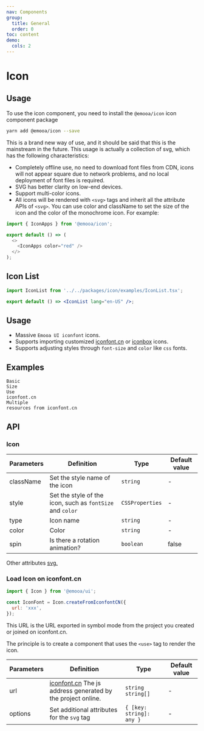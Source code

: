 ```yaml
---
nav: Components
group:
  title: General
  order: 0
toc: content
demo:
  cols: 2
---
```


# Icon

## Usage

To use the icon component, you need to install the `@emooa/icon` icon component package

```bash
yarn add @emooa/icon --save
```

This is a brand new way of use, and it should be said that this is the mainstream in the future. This usage is actually a collection of svg, which has the following characteristics:

- Completely offline use, no need to download font files from CDN, icons will not appear square due to network problems, and no local deployment of font files is required.
- SVG has better clarity on low-end devices.
- Support multi-color icons.
- All icons will be rendered with `<svg>` tags and inherit all the attribute APIs of `<svg>`. You can use color and className to set the size of the icon and the color of the monochrome icon. For example:

```js
import { IconApps } from '@emooa/icon';

export default () => (
  <>
    <IconApps color="red" />
  </>
);
```

## Icon List

```jsx
import IconList from '../../packages/icon/examples/IconList.tsx';

export default () => <IconList lang="en-US" />;
```

## Usage

- Massive `Emooa UI iconfont` icons.
- Supports importing customized [iconfont.cn](https://www.iconfont.cn/) or [iconbox](https://arco.design/iconbox) icons.
- Supports adjusting styles through `font-size` and `color` like `css` fonts.

## Examples

<code src="../../packages/ui/examples/icon/basic.tsx" description="Reference the Icon component through @emooa/icons to support custom icon colors.">Basic</code>  
<code src="../../packages/ui/examples/icon/size.tsx" description="Support setting icon size.">Size</code>  
<code src="../../packages/ui/examples/icon/iconfont.tsx" description="For users who use [iconfont.cn](https://www.iconfont.cn/), you can easily use icons in existing projects by setting the `url` field in the `createFromIconfontCN` method parameter object.">Use iconfont.cn</code>  
<code src="../../packages/ui/examples/icon/iconfont2.tsx" description="`url` can reference multiple resources, and users can flexibly manage [iconfont.cn](https://www.iconfont.cn/) icons. If resource icons have the same name, they will be overwritten in array order.">Multiple resources from iconfont.cn</code>

## API

### Icon

| **Parameters** | **Definition**                                            | **Type**        | **Default value** |
| -------------- | --------------------------------------------------------- | --------------- | ----------------- |
| className      | Set the style name of the icon                            | `string`        | -                 |
| style          | Set the style of the icon, such as `fontSize` and `color` | `CSSProperties` | -                 |
| type           | Icon name                                                 | `string`        | -                 |
| color          | Color                                                     | `string`        | -                 |
| spin           | Is there a rotation animation?                            | `boolean`       | false             |

Other attributes [svg.](https://developer.mozilla.org/en-US/docs/Web/SVG/Attribute)

### Load Icon on iconfont.cn

```js
import { Icon } from '@emooa/ui';

const IconFont = Icon.createFromIconfontCN({
  url: 'xxx',
});
```

This URL is the URL exported in symbol mode from the project you created or joined on iconfont.cn.

The principle is to create a component that uses the `<use>` tag to render the icon.

| **Parameters** | **Definition** | **Type** | **Default value** |
| --- | --- | --- | --- |
| url | [iconfont.cn](https://www.iconfont.cn/) The js address generated by the project online. | `string` `string[]` | - |
| options | Set additional attributes for the `svg` tag | `{ [key: string]: any }` | - |
